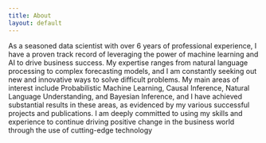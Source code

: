 ```yaml
---
title: About
layout: default
---
```


As a seasoned data scientist with over 6 years of professional experience, I have a proven track record of leveraging the power of machine learning and AI to drive business success. My expertise ranges from natural language processing to complex forecasting models, and I am constantly seeking out new and innovative ways to solve difficult problems. My main areas of interest include Probabilistic Machine Learning, Causal Inference, Natural Language Understanding, and Bayesian Inference, and I have achieved substantial results in these areas, as evidenced by my various successful projects and publications. I am deeply committed to using my skills and experience to continue driving positive change in the business world through the use of cutting-edge technology
